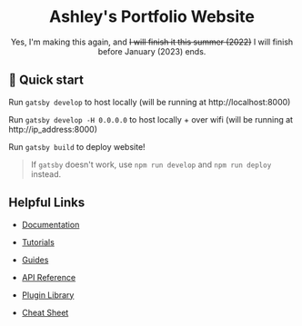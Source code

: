 <h1 align="center">
  Ashley's Portfolio Website
</h1>
<p align="center">
  Yes, I'm making this again, and <s>I will finish it this summer (2022)</s> I will finish before January (2023) ends.
</p>

## 🚀 Quick start

Run `gatsby develop` to host locally (will be running at http://localhost:8000)

Run `gatsby develop -H 0.0.0.0` to host locally + over wifi (will be running at http://ip_address:8000)

Run `gatsby build` to deploy website!

> If `gatsby` doesn't work, use `npm run develop` and `npm run deploy` instead.

## Helpful Links

- [Documentation](https://www.gatsbyjs.com/docs/?utm_source=starter&utm_medium=readme&utm_campaign=minimal-starter)

- [Tutorials](https://www.gatsbyjs.com/tutorial/?utm_source=starter&utm_medium=readme&utm_campaign=minimal-starter)

- [Guides](https://www.gatsbyjs.com/tutorial/?utm_source=starter&utm_medium=readme&utm_campaign=minimal-starter)

- [API Reference](https://www.gatsbyjs.com/docs/api-reference/?utm_source=starter&utm_medium=readme&utm_campaign=minimal-starter)

- [Plugin Library](https://www.gatsbyjs.com/plugins?utm_source=starter&utm_medium=readme&utm_campaign=minimal-starter)

- [Cheat Sheet](https://www.gatsbyjs.com/docs/cheat-sheet/?utm_source=starter&utm_medium=readme&utm_campaign=minimal-starter)
